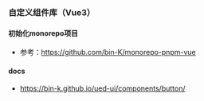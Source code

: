 ### 自定义组件库（Vue3）

#### 初始化monorepo项目

- 参考：https://github.com/bin-K/monorepo-pnpm-vue

#### docs

- https://bin-k.github.io/ued-ui/components/button/

